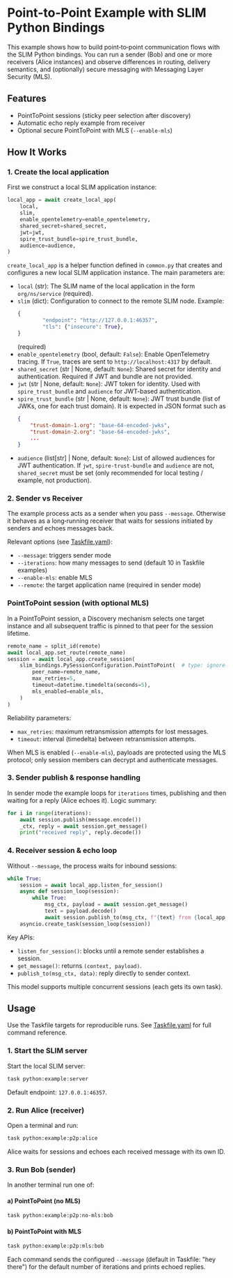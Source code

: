 
# Point-to-Point Example with SLIM Python Bindings

This example shows how to build point‑to‑point communication flows
with the SLIM Python bindings. You can run a sender (Bob) and one
or more receivers (Alice instances) and observe differences in routing,
delivery semantics, and (optionally) secure messaging with Messaging Layer
Security (MLS).

## Features

- PointToPoint sessions (sticky peer selection after discovery)
- Automatic echo reply example from receiver
- Optional secure PointToPoint with MLS (`--enable-mls`)

## How It Works

### 1. Create the local application

First we construct a local SLIM application instance:

```python
local_app = await create_local_app(
    local,
    slim,
    enable_opentelemetry=enable_opentelemetry,
    shared_secret=shared_secret,
    jwt=jwt,
    spire_trust_bundle=spire_trust_bundle,
    audience=audience,
)
```


`create_local_app` is a helper function defined in `common.py` that creates and
configures a new local SLIM application instance. The main parameters are:

- `local` (str): The SLIM name of the local application in the form
    `org/ns/service` (required).
- `slim` (dict): Configuration to connect to the remote SLIM node. Example:
    ```python
    {
            "endpoint": "http://127.0.0.1:46357",
            "tls": {"insecure": True},
    }
    ```
    (required)
- `enable_opentelemetry` (bool, default: `False`): Enable OpenTelemetry
    tracing. If `True`, traces are sent to `http://localhost:4317` by default.
- `shared_secret` (str | None, default: `None`): Shared secret for identity and
    authentication. Required if JWT and bundle are not provided.
- `jwt` (str | None, default: `None`): JWT token for identity. Used with
    `spire_trust_bundle` and `audience` for JWT-based authentication.
- `spire_trust_bundle` (str | None, default: `None`): JWT trust bundle (list
    of JWKs, one for each trust domain). It is expected in JSON format such as
    ```json
    {
        "trust-domain-1.org": "base-64-encoded-jwks",
        "trust-domain-2.org": "base-64-encoded-jwks",
        ...
    }
    ```
- `audience` (list[str] | None, default: `None`): List of allowed audiences for
    JWT authentication.
If `jwt`, `spire-trust-bundle` and `audience` are not, `shared_secret` must be set (only
recommended for local testing / example, not production).

### 2. Sender vs Receiver

The example process acts as a sender when you pass `--message`. Otherwise it
behaves as a long‑running receiver that waits for sessions initiated by
senders and echoes messages back.

Relevant options (see [Taskfile.yaml](../../Taskfile.yaml)):
- `--message`: triggers sender mode
- `--iterations`: how many messages to send (default 10 in Taskfile examples)
- `--enable-mls`: enable MLS
- `--remote`: the target application name (required in sender mode)

### PointToPoint session (with optional MLS)

In a PointToPoint session, a Discovery mechanism selects one target instance and
all subsequent traffic is pinned to that peer for the session lifetime.

```python
remote_name = split_id(remote)
await local_app.set_route(remote_name)
session = await local_app.create_session(
    slim_bindings.PySessionConfiguration.PointToPoint(  # type: ignore
        peer_name=remote_name,
        max_retries=5,
        timeout=datetime.timedelta(seconds=5),
        mls_enabled=enable_mls,
    )
)
```

Reliability parameters:
- `max_retries`: maximum retransmission attempts for lost messages.
- `timeout`: interval (timedelta) between retransmission attempts.

When MLS is enabled (`--enable-mls`), payloads are protected using the MLS
protocol; only session members can decrypt and authenticate messages.

### 3. Sender publish & response handling

In sender mode the example loops for `iterations` times, publishing and then
waiting for a reply (Alice echoes it). Logic summary:

```python
for i in range(iterations):
    await session.publish(message.encode())
    _ctx, reply = await session.get_message()
    print("received reply", reply.decode())
```

### 4. Receiver session & echo loop

Without `--message`, the process waits for inbound sessions:

```python
while True:
    session = await local_app.listen_for_session()
    async def session_loop(session):
        while True:
            msg_ctx, payload = await session.get_message()
            text = payload.decode()
            await session.publish_to(msg_ctx, f"{text} from {local_app.id}".encode())
    asyncio.create_task(session_loop(session))
```

Key APIs:
- `listen_for_session()`: blocks until a remote sender establishes a session.
- `get_message()`: returns `(context, payload)`.
- `publish_to(msg_ctx, data)`: reply directly to sender context.

This model supports multiple concurrent sessions (each gets its own task).


## Usage

Use the Taskfile targets for reproducible runs. See
[Taskfile.yaml](../../Taskfile.yaml) for full command reference.

### 1. Start the SLIM server

Start the local SLIM server:

```bash
task python:example:server
```

Default endpoint: `127.0.0.1:46357`.

### 2. Run Alice (receiver)

Open a terminal and run:

```bash
task python:example:p2p:alice
```

Alice waits for sessions and echoes each received message with its own ID.

### 3. Run Bob (sender)

In another terminal run one of:

#### a) PointToPoint (no MLS)

```bash
task python:example:p2p:no-mls:bob
```

#### b) PointToPoint with MLS

```bash
task python:example:p2p:mls:bob
```

Each command sends the configured `--message` (default in Taskfile: "hey there")
for the default number of iterations and prints echoed replies.
